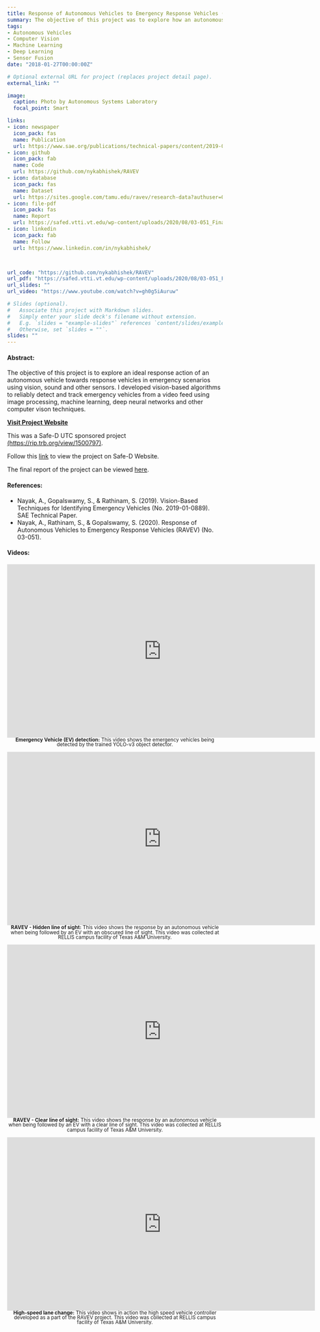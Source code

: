 ```yaml
---
title: Response of Autonomous Vehicles to Emergency Response Vehicles (RAVEV)
summary: The objective of this project was to explore how an autonomous vehicle must safely respond to different classes of emergency vehicles using sound, vision and other onboard sensors. I developed vision-based emergency vehicle detection, tracking and localization capabilities for the smart road-side infrastructure using Python and ROS. YOLO-v3 was used as the base architecture for object detection, and a TensorFlow-based object classification neural network was developed using Keras.
tags:
- Autonomous Vehicles
- Computer Vision
- Machine Learning
- Deep Learning
- Sensor Fusion
date: "2018-01-27T00:00:00Z"

# Optional external URL for project (replaces project detail page).
external_link: ""

image:
  caption: Photo by Autonomous Systems Laboratory
  focal_point: Smart

links:
- icon: newspaper
  icon_pack: fas
  name: Publication
  url: https://www.sae.org/publications/technical-papers/content/2019-01-0889/
- icon: github
  icon_pack: fab
  name: Code
  url: https://github.com/nykabhishek/RAVEV
- icon: database
  icon_pack: fas
  name: Dataset
  url: https://sites.google.com/tamu.edu/ravev/research-data?authuser=0
- icon: file-pdf
  icon_pack: fas
  name: Report
  url: https://safed.vtti.vt.edu/wp-content/uploads/2020/08/03-051_FinalResearchReport_Final.pdf
- icon: linkedin
  icon_pack: fab
  name: Follow
  url: https://www.linkedin.com/in/nykabhishek/



url_code: "https://github.com/nykabhishek/RAVEV"
url_pdf: "https://safed.vtti.vt.edu/wp-content/uploads/2020/08/03-051_FinalResearchReport_Final.pdf"
url_slides: ""
url_video: "https://www.youtube.com/watch?v=gh0g5iAuruw"

# Slides (optional).
#   Associate this project with Markdown slides.
#   Simply enter your slide deck's filename without extension.
#   E.g. `slides = "example-slides"` references `content/slides/example-slides.md`.
#   Otherwise, set `slides = ""`.
slides: ""
---
```


<!-- <p>
    <b>Location:</b> Texas A&M Transportation Institute (TTI) - College Station, TX
</p> -->
<p>
    <h4>Abstract:</h4>
    The objective of this project is to explore an ideal response action of an autonomous vehicle towards response vehicles in emergency scenarios using vision, sound and other sensors. I developed vision-based algorithms to reliably detect and track emergency vehicles from a video feed using image processing, machine learning, deep neural networks and other computer vison techniques.
</p>
<p>
    <b><a href="https://sites.google.com/tamu.edu/ravev/" target="_blank">Visit Project Website</a></b> 
</p>
<p>
    This was a Safe-D UTC sponsored project <a href="https://rip.trb.org/view/1500797/" target="_blank">(https://rip.trb.org/view/1500797)</a>.
</p>
<p> 
    Follow this <a href="https://www.vtti.vt.edu/utc/safe-d/index.php/projects/response-of-autonomous-vehicles-to-emergency-response-vehicles/" target="_blank">link</a> to view the project on Safe-D Website.
</p>
<p>
    The final report of the project can be viewed <a href="https://safed.vtti.vt.edu/wp-content/uploads/2020/08/03-051_FinalResearchReport_Final.pdf" target="_blank">here</a>.
</p>
<p>
    <h4>References:</h4>
    <ul>
        <li>Nayak, A., Gopalswamy, S., & Rathinam, S. (2019). Vision-Based Techniques for Identifying Emergency Vehicles (No. 2019-01-0889). SAE Technical Paper.</li>
        <li>Nayak, A., Rathinam, S., & Gopalswamy, S. (2020). Response of Autonomous Vehicles to Emergency Response Vehicles (RAVEV) (No. 03-051).</li>
    </ul>
</p>

<h4> <b>Videos:</b> </h4>
<p style="text-align:center; line-height:80%" > 
    <iframe width="720" height="405" src="https://www.youtube.com/embed/ILjxfTvve_M" frameborder="0" allow="accelerometer; autoplay; encrypted-media; gyroscope; picture-in-picture" allowfullscreen></iframe>
    <small> <b>Emergency Vehicle (EV) detection:</b> This video shows the emergency vehicles being detected by the trained YOLO-v3 object detector.</small><br/>
<br>
    <iframe width="720" height="405" src="https://www.youtube.com/embed/jC9_wJNKgvk" frameborder="0" allow="accelerometer; autoplay; encrypted-media; gyroscope; picture-in-picture" allowfullscreen></iframe>
    <small> <b> RAVEV - Hidden line of sight:</b> This video shows the response by an autonomous vehicle when being followed by an EV with an obscured line of sight. This video was collected at RELLIS campus facility of Texas A&M University. </small><br/>
<br>
    <iframe width="720" height="405" src="https://www.youtube.com/embed/7__n65RxJSA" frameborder="0" allow="accelerometer; autoplay; encrypted-media; gyroscope; picture-in-picture" allowfullscreen></iframe>
    <small> <b> RAVEV - Clear line of sight:</b> This video shows the response by an autonomous vehicle when being followed by an EV with a clear line of sight. This video was collected at RELLIS campus facility of Texas A&M University. </small><br/>
<br>
    <iframe width="720" height="405" src="https://www.youtube.com/embed/RnoCnT-sKZ0" frameborder="0" allow="accelerometer; autoplay; encrypted-media; gyroscope; picture-in-picture" allowfullscreen></iframe>
    <small> <b> High-speed lane change:</b> This video shows in action the high speed vehicle controller developed as a part of the RAVEV project. This video was collected at RELLIS campus facility of Texas A&M University. </small>
</p>
